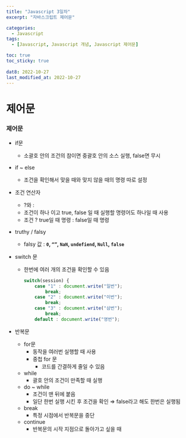 ```yaml
---
title: "Javascript 3일차"
excerpt: "자바스크립트 제어문"

categories:
  - Javascript
tags:
  - [Javascript, Javascript 개념, Javascript 제어문]

toc: true
toc_sticky: true
 
dat8: 2022-10-27
last_modified_at: 2022-10-27
---
```


# 제어문

### 제어문

- if문
    - 소괄호 안의 조건의 참이면 중괄호 안의 소스 실행, false면 무시
- if ~ else
    - 조건을 확인해서 맞을 때와 맞지 않을 때의 명령 따로 설정
- 조건 연산자
    - ?와 :
    - 조건이 하나 이고 true, false 일 때 실행할 명령어도 하나일 때 사용
    - 조건 ? true일 때 명령 : false일 때 명령
- truthy / falsy
    - falsy 값 : **`0`, `“”`, `NaN`, `undefiend`, `Null`, `false`**
- switch 문
    - 한번에 여러 개의 조건을 확인할 수 있음
        
        ```jsx
        switch(session) {
        	case "1" : document.write("일번");
        		break;
        	case "2" : document.write("이번");
        		break;
        	case "3" : document.write("삼번");
        		break;
        	default : document.write("영번");
        ```
        
- 반복문
    - for문
        - 동작을 여러번 실행할 때 사용
        - 중첩 for 문
            - 코드를 간결하게 줄일 수 있음
    - while
        - 괄호 안의 조건이 만족할 때 실행
    - do ~ while
        - 조건이 맨 뒤에 붙음
        - 일단 한번 실행 시킨 후 조건을 확인 ⇒ false라고 해도 한번은 실행됨
    - break
        - 특정 시점에서 반복문을 중단
    - continue
        - 반복문의 시작 지점으로 돌아가고 싶을 때